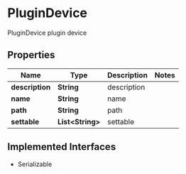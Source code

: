 

# PluginDevice

PluginDevice plugin device

## Properties

Name | Type | Description | Notes
------------ | ------------- | ------------- | -------------
**description** | **String** | description | 
**name** | **String** | name | 
**path** | **String** | path | 
**settable** | **List&lt;String&gt;** | settable | 


## Implemented Interfaces

* Serializable


